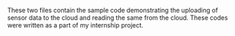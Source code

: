 These two files contain the sample code demonstrating the uploading of sensor data to the cloud and reading the same from the cloud.
These codes were written as a part of my internship project.
